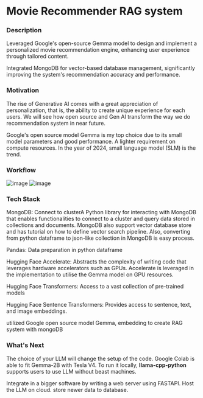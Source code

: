 # Movie Recommender RAG system

### Description

Leveraged Google's open-source Gemma model to design and implement a personalized movie recommendation engine, enhancing user experience through tailored content.

Integrated MongoDB for vector-based database management, significantly improving the system's recommendation accuracy and performance.

### Motivation
The rise of Generative AI comes with a great appreciation of personalization, that is, the ability to create unique experience for each users. We will see how open source and Gen AI transform the way we do recommendation system in near future.

Google's open source model Gemma is my top choice due to its small model parameters and good performance. A lighter requirement on compute resources. In the year of 2024, small language model (SLM) is the trend.

### Workflow
![image](https://github.com/weibb123/RAG_movie_recommender/assets/84426364/4de7e26c-56ea-49d0-8e55-eb2e6d1e76eb)
![image](https://github.com/weibb123/RAG_movie_recommender/assets/84426364/d014ac07-3339-4644-bfa6-c8274ac51799)

### Tech Stack
MongoDB: Connect to clusterA Python library for interacting with MongoDB that enables functionalities to connect to a cluster and query data stored in collections and documents.
MongoDB also support vector database store and has tutorial on how to define vector search pipeline. Also, converting from python dataframe to json-like collection in MongoDB is easy process.

Pandas: Data preparation in python dataframe

Hugging Face Accelerate: Abstracts the complexity of writing code that leverages hardware accelerators such as GPUs. Accelerate is leveraged in the implementation to utilise the Gemma model on GPU resources.

Hugging Face Transformers: Access to a vast collection of pre-trained models

Hugging Face Sentence Transformers: Provides access to sentence, text, and image embeddings.

utilized Google open source model Gemma, embedding to create RAG system with mongoDB

### What's Next
The choice of your LLM will change the setup of the code. Google Colab is able to fit Gemma-2B with Tesla V4. 
To run it locally, **llama-cpp-python** supports users to use LLM without beast machines.

Integrate in a bigger software by writing a web server using FASTAPI. Host the LLM on cloud. store newer data to database. 
